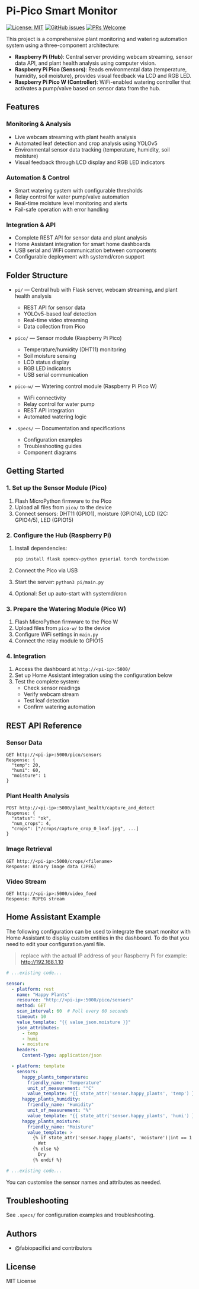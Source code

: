 # Pi-Pico Smart Monitor

[![License: MIT](https://img.shields.io/badge/License-MIT-yellow.svg)](LICENSE)
[![GitHub issues](https://img.shields.io/github/issues/fabiopacificicom/pi-pico-smart-monitor)](https://github.com/fabiopacificicom/pi-pico-smart-monitor/issues)
[![PRs Welcome](https://img.shields.io/badge/PRs-welcome-brightgreen.svg)](CONTRIBUTING.md)

This project is a comprehensive plant monitoring and watering automation system using a three-component architecture:

- **Raspberry Pi (Hub)**: Central server providing webcam streaming, sensor data API, and plant health analysis using computer vision.
- **Raspberry Pi Pico (Sensors)**: Reads environmental data (temperature, humidity, soil moisture), provides visual feedback via LCD and RGB LED.
- **Raspberry Pi Pico W (Controller)**: WiFi-enabled watering controller that activates a pump/valve based on sensor data from the hub.

## Features

### Monitoring & Analysis

- Live webcam streaming with plant health analysis
- Automated leaf detection and crop analysis using YOLOv5
- Environmental sensor data tracking (temperature, humidity, soil moisture)
- Visual feedback through LCD display and RGB LED indicators

### Automation & Control

- Smart watering system with configurable thresholds
- Relay control for water pump/valve automation
- Real-time moisture level monitoring and alerts
- Fail-safe operation with error handling

### Integration & API

- Complete REST API for sensor data and plant analysis
- Home Assistant integration for smart home dashboards
- USB serial and WiFi communication between components
- Configurable deployment with systemd/cron support

## Folder Structure

- `pi/` — Central hub with Flask server, webcam streaming, and plant health analysis
  - REST API for sensor data
  - YOLOv5-based leaf detection
  - Real-time video streaming
  - Data collection from Pico

- `pico/` — Sensor module (Raspberry Pi Pico)
  - Temperature/humidity (DHT11) monitoring
  - Soil moisture sensing
  - LCD status display
  - RGB LED indicators
  - USB serial communication

- `pico-w/` — Watering control module (Raspberry Pi Pico W)
  - WiFi connectivity
  - Relay control for water pump
  - REST API integration
  - Automated watering logic

- `.specs/` — Documentation and specifications
  - Configuration examples
  - Troubleshooting guides
  - Component diagrams

## Getting Started

### 1. Set up the Sensor Module (Pico)

1. Flash MicroPython firmware to the Pico
2. Upload all files from `pico/` to the device
3. Connect sensors: DHT11 (GPIO1), moisture (GPIO14), LCD (I2C: GPIO4/5), LED (GPIO15)

### 2. Configure the Hub (Raspberry Pi)

1. Install dependencies:

   ```bash
   pip install flask opencv-python pyserial torch torchvision
   ```

2. Connect the Pico via USB
3. Start the server: `python3 pi/main.py`
4. Optional: Set up auto-start with systemd/cron

### 3. Prepare the Watering Module (Pico W)

1. Flash MicroPython firmware to the Pico W
2. Upload files from `pico-w/` to the device
3. Configure WiFi settings in `main.py`
4. Connect the relay module to GPIO15

### 4. Integration

1. Access the dashboard at `http://<pi-ip>:5000/`
2. Set up Home Assistant integration using the configuration below
3. Test the complete system:
   - Check sensor readings
   - Verify webcam stream
   - Test leaf detection
   - Confirm watering automation

## REST API Reference

### Sensor Data

```http
GET http://<pi-ip>:5000/pico/sensors
Response: {
  "temp": 20,
  "humi": 60,
  "moisture": 1
}
```

### Plant Health Analysis

```http
POST http://<pi-ip>:5000/plant_health/capture_and_detect
Response: {
  "status": "ok",
  "num_crops": 4,
  "crops": ["/crops/capture_crop_0_leaf.jpg", ...]
}
```

### Image Retrieval

```http
GET http://<pi-ip>:5000/crops/<filename>
Response: Binary image data (JPEG)
```

### Video Stream

```http
GET http://<pi-ip>:5000/video_feed
Response: MJPEG stream
```

## Home Assistant Example

The following configuration can be used to integrate the smart monitor with Home Assistant to display custom entities in the dashboard. To do that you need to edit your configuration.yaml file.

> replace <pi-ip> with the actual IP address of your Raspberry Pi
> for example: <http://192.168.1.10>

```yaml
# ...existing code...

sensor:
  - platform: rest
    name: "Happy Plants"
    resource: "http://<pi-ip>:5000/pico/sensors"
    method: GET
    scan_interval: 60  # Poll every 60 seconds
    timeout: 10
    value_template: "{{ value_json.moisture }}"
    json_attributes:
      - temp
      - humi
      - moisture
    headers:
      Content-Type: application/json

  - platform: template
    sensors:
      happy_plants_temperature:
        friendly_name: "Temperature"
        unit_of_measurement: "°C"
        value_template: "{{ state_attr('sensor.happy_plants', 'temp') }}"
      happy_plants_humidity:
        friendly_name: "Humidity"
        unit_of_measurement: "%"
        value_template: "{{ state_attr('sensor.happy_plants', 'humi') }}"
      happy_plants_moisture:
        friendly_name: "Moisture"
        value_template: >
          {% if state_attr('sensor.happy_plants', 'moisture')|int == 1 %}
            Wet
          {% else %}
            Dry
          {% endif %}

# ...existing code...

```

You can customise the sensor names and attributes as needed.

## Troubleshooting

See `.specs/` for configuration examples and troubleshooting.

## Authors

- @fabiopacifici and contributors

## License

MIT License
